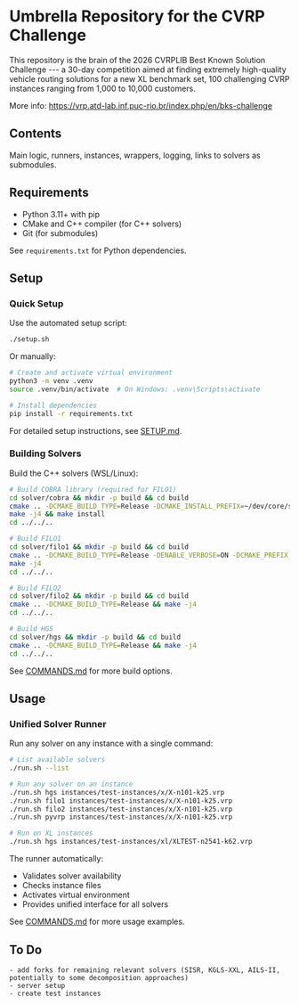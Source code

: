# Umbrella Repository for the CVRP Challenge

This repository is the brain of the 2026 CVRPLIB Best Known Solution Challenge --- a 30-day competition aimed at finding extremely high-quality vehicle routing solutions for a new XL benchmark set, 100 challenging CVRP instances ranging from 1,000 to 10,000 customers.

More info: https://vrp.atd-lab.inf.puc-rio.br/index.php/en/bks-challenge


## Contents

Main logic, runners, instances, wrappers, logging, links to solvers as submodules.

## Requirements

- Python 3.11+ with pip
- CMake and C++ compiler (for C++ solvers)
- Git (for submodules)

See `requirements.txt` for Python dependencies.


## Setup

### Quick Setup

Use the automated setup script:

```bash
./setup.sh
```

Or manually:

```bash
# Create and activate virtual environment
python3 -m venv .venv
source .venv/bin/activate  # On Windows: .venv\Scripts\activate

# Install dependencies
pip install -r requirements.txt
```

For detailed setup instructions, see [SETUP.md](SETUP.md).

### Building Solvers

Build the C++ solvers (WSL/Linux):

```bash
# Build COBRA library (required for FILO1)
cd solver/cobra && mkdir -p build && cd build
cmake .. -DCMAKE_BUILD_TYPE=Release -DCMAKE_INSTALL_PREFIX=~/dev/core/solver/cobra/install
make -j4 && make install
cd ../../..

# Build FILO1
cd solver/filo1 && mkdir -p build && cd build
cmake .. -DCMAKE_BUILD_TYPE=Release -DENABLE_VERBOSE=ON -DCMAKE_PREFIX_PATH=~/dev/core/solver/cobra/install
make -j4
cd ../../..

# Build FILO2
cd solver/filo2 && mkdir -p build && cd build
cmake .. -DCMAKE_BUILD_TYPE=Release && make -j4
cd ../../..

# Build HGS
cd solver/hgs && mkdir -p build && cd build
cmake .. -DCMAKE_BUILD_TYPE=Release && make -j4
cd ../../..
```

See [COMMANDS.md](COMMANDS.md) for more build options.

## Usage

### Unified Solver Runner

Run any solver on any instance with a single command:

```bash
# List available solvers
./run.sh --list

# Run any solver on an instance
./run.sh hgs instances/test-instances/x/X-n101-k25.vrp
./run.sh filo1 instances/test-instances/x/X-n101-k25.vrp
./run.sh filo2 instances/test-instances/x/X-n101-k25.vrp
./run.sh pyvrp instances/test-instances/x/X-n101-k25.vrp

# Run on XL instances
./run.sh hgs instances/test-instances/xl/XLTEST-n2541-k62.vrp
```

The runner automatically:
- Validates solver availability
- Checks instance files
- Activates virtual environment
- Provides unified interface for all solvers

See [COMMANDS.md](COMMANDS.md) for more usage examples.


## To Do

    - add forks for remaining relevant solvers (SISR, KGLS-XXL, AILS-II, potentially to some decomposition approaches)
    - server setup
    - create test instances
